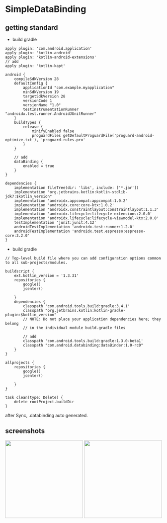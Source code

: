 # SimpleDataBinding

## getting standard

- build gradle
```
apply plugin: 'com.android.application'
apply plugin: 'kotlin-android'
apply plugin: 'kotlin-android-extensions'
// add
apply plugin: 'kotlin-kapt'

android {
    compileSdkVersion 28
    defaultConfig {
        applicationId "com.example.myapplication"
        minSdkVersion 19
        targetSdkVersion 28
        versionCode 1
        versionName "1.0"
        testInstrumentationRunner "androidx.test.runner.AndroidJUnitRunner"
    }
    buildTypes {
        release {
            minifyEnabled false
            proguardFiles getDefaultProguardFile('proguard-android-optimize.txt'), 'proguard-rules.pro'
        }
    }

    // add
    dataBinding {
        enabled = true
    }
}

dependencies {
    implementation fileTree(dir: 'libs', include: ['*.jar'])
    implementation "org.jetbrains.kotlin:kotlin-stdlib-jdk7:$kotlin_version"
    implementation 'androidx.appcompat:appcompat:1.0.2'
    implementation 'androidx.core:core-ktx:1.0.2'
    implementation 'androidx.constraintlayout:constraintlayout:1.1.3'
    implementation 'androidx.lifecycle:lifecycle-extensions:2.0.0'
    implementation 'androidx.lifecycle:lifecycle-viewmodel-ktx:2.0.0'
    testImplementation 'junit:junit:4.12'
    androidTestImplementation 'androidx.test:runner:1.2.0'
    androidTestImplementation 'androidx.test.espresso:espresso-core:3.2.0'
}

```

- build gradle
```
// Top-level build file where you can add configuration options common to all sub-projects/modules.

buildscript {
    ext.kotlin_version = '1.3.31'
    repositories {
        google()
        jcenter()
        
    }
    dependencies {
        classpath 'com.android.tools.build:gradle:3.4.1'
        classpath "org.jetbrains.kotlin:kotlin-gradle-plugin:$kotlin_version"
        // NOTE: Do not place your application dependencies here; they belong
        // in the individual module build.gradle files

        // add
        classpath 'com.android.tools.build:gradle:1.3.0-beta1'
        classpath "com.android.databinding:dataBinder:1.0-rc0"
    }
}

allprojects {
    repositories {
        google()
        jcenter()
        
    }
}

task clean(type: Delete) {
    delete rootProject.buildDir
}
```

after Sync, <PackageName>.databinding auto generated.


## screenshots
<div>
<img src="https://user-images.githubusercontent.com/6063541/59552202-d9137500-8fbe-11e9-9c06-42ff102c77d7.png" width="250">
<img src="https://user-images.githubusercontent.com/6063541/59552203-dadd3880-8fbe-11e9-9ad4-3b406d8113eb.png" width="250">
</div>
